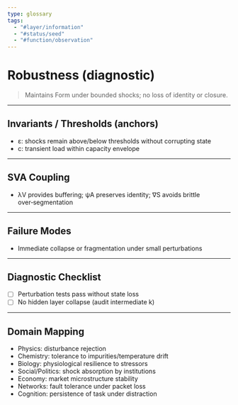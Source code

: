 ```yaml
---
type: glossary
tags:
  - "#layer/information"
  - "#status/seed"
  - "#function/observation"
---
```


# Robustness (diagnostic)

> Maintains Form under bounded shocks; no loss of identity or closure.

---

## Invariants / Thresholds (anchors)

- ε: shocks remain above/below thresholds without corrupting state
- c: transient load within capacity envelope

---

## SVA Coupling

- λV provides buffering; ψA preserves identity; ∇S avoids brittle over‑segmentation

---

## Failure Modes

- Immediate collapse or fragmentation under small perturbations

---

## Diagnostic Checklist

- [ ] Perturbation tests pass without state loss
- [ ] No hidden layer collapse (audit intermediate k)

---

## Domain Mapping

- Physics: disturbance rejection
- Chemistry: tolerance to impurities/temperature drift
- Biology: physiological resilience to stressors
- Social/Politics: shock absorption by institutions
- Economy: market microstructure stability
- Networks: fault tolerance under packet loss
- Cognition: persistence of task under distraction


